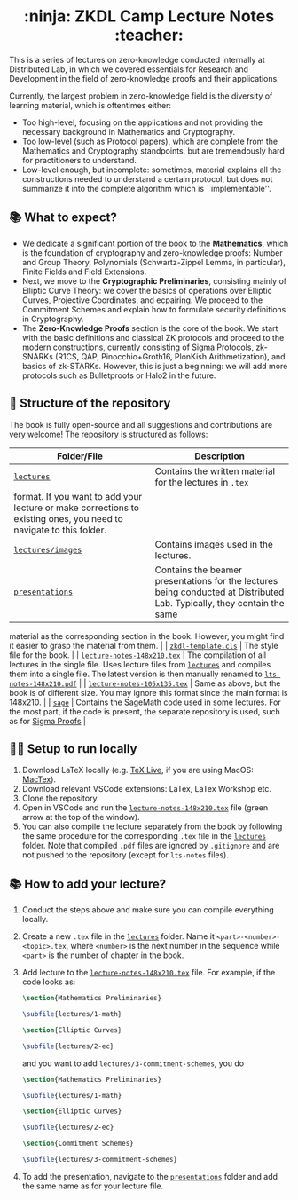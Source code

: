 <div align="center">
<h1> :ninja: ZKDL Camp Lecture Notes :teacher: </h1>
</div>

This is a series of lectures on zero-knowledge conducted internally at
Distributed Lab, in which we covered essentials for Research and Development 
in the field of zero-knowledge proofs and their applications. 

Currently, the largest problem in zero-knowledge field is the diversity 
of learning material, which is oftentimes either:
- Too high-level, focusing on the applications and not providing the necessary
background in Mathematics and Cryptography.
- Too low-level (such as Protocol papers), which are complete from the
Mathematics and Cryptography standpoints, but are tremendously hard for
practitioners to understand.
- Low-level enough, but incomplete: sometimes, material explains all the
constructions needed to understand a certain protocol, but does not summarize it
into the complete algorithm which is ``implementable''. 

## :books: What to expect?

- We dedicate a significant portion of the book to the **Mathematics**, which is
the foundation of cryptography and zero-knowledge proofs: Number and Group
Theory, Polynomials (Schwartz-Zippel Lemma, in particular), Finite Fields and
Field Extensions.
- Next, we move to the **Cryptographic Preliminaries**, consisting mainly of 
Elliptic Curve Theory: we cover the basics of operations over Elliptic Curves,
Projective Coordinates, and ecpairing. We proceed to the Commitment Schemes
and explain how to formulate security definitions in Cryptography.
- The **Zero-Knowledge Proofs** section is the core of the book. We start with
the basic definitions and classical ZK protocols and proceed to the modern 
constructions, currently consisting of Sigma Protocols, zk-SNARKs (R1CS, QAP,
Pinocchio+Groth16, PlonKish Arithmetization), and basics of zk-STARKs. However,
this is just a beginning: we will add more protocols such as Bulletproofs or 
Halo2 in the future.

## :open_file_folder: Structure of the repository

The book is fully open-source and all suggestions and contributions are very
welcome! The repository is structured as follows:

| Folder/File | Description |
| --- | --- |
| [`lectures`](lectures) | Contains the written material for the lectures in `.tex`
format. If you want to add your lecture or make corrections to existing ones, you need to navigate to this folder. |
| [`lectures/images`](lectures/images) | Contains images used in the lectures. |
| [`presentations`](presentations) | Contains the beamer presentations for the lectures being conducted at Distributed Lab. Typically, they contain the same
material as the corresponding section in the book. However, you might find it 
easier to grasp the material from them. |
| [`zkdl-template.cls`](zkdl-template.cls) | The style file for the book. |
| [`lecture-notes-148x210.tex`](lecture-notes-148x210.tex) | The compilation of all lectures in the single file. Uses lecture files from [`lectures`](lectures) and compiles them into a single file. The latest version is then manually renamed to [`lts-notes-148x210.pdf`](lts-notes-148x210.pdf) |
| [`lecture-notes-105x135.tex`](lecture-notes-105x135.tex) | Same as above, but 
the book is of different size. You may ignore this format since the main format
is 148x210. |
| [`sage`](sage) | Contains the SageMath code used in some lectures. For the most 
part, if the code is present, the separate repository is used, such as for
[Sigma Proofs](https://github.com/ZKDL-Camp/lecture-7-sigma) |

## :running_man: Setup to run locally

1. Download LaTeX locally (e.g. [TeX Live](https://www.tug.org/texlive/), if you are using MacOS: [MacTex](https://www.tug.org/mactex/)).
2. Download relevant VSCode extensions: LaTex, LaTex Workshop etc.
3. Clone the repository.
4. Open in VSCode and run the [`lecture-notes-148x210.tex`](./lecture-notes-148x210.tex) file (green arrow at the top of the window).
5. You can also compile the lecture separately from the book by following the 
same procedure for the corresponding `.tex` file in the [`lectures`](lectures) folder.
Note that compiled `.pdf` files are ignored by `.gitignore` and are not pushed to the repository (except for `lts-notes` files).

## :books: How to add your lecture?

1. Conduct the steps above and make sure you can compile everything locally.
2. Create a new `.tex` file in the [`lectures`](lectures) folder. Name it `<part>-<number>-<topic>.tex`, where `<number>` is the next number in the sequence while `<part>` is the number of chapter in the book.
3. Add lecture to the [`lecture-notes-148x210.tex`](lecture-notes-148x210.tex) file. For example, if the code looks as:

    ```tex
    \section{Mathematics Preliminaries}

    \subfile{lectures/1-math}

    \section{Elliptic Curves}

    \subfile{lectures/2-ec}
    ```

    and you want to add `lectures/3-commitment-schemes`, you do

    ```tex
    \section{Mathematics Preliminaries}

    \subfile{lectures/1-math}

    \section{Elliptic Curves}

    \subfile{lectures/2-ec}

    \section{Commitment Schemes}

    \subfile{lectures/3-commitment-schemes}
    ```

4. To add the presentation, navigate to the [`presentations`](presentations)
   folder and add the same name as for your lecture file.
